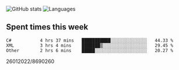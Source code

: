 ![GitHub stats](https://github-readme-stats.vercel.app/api?username=emipa606&theme=github_dark&show_icons=true) 
![Languages](https://github-readme-stats.vercel.app/api/top-langs/?username=emipa606&theme=github_dark&layout=compact)

## Spent times this week
<!--START_SECTION:waka-->

```text
C#           4 hrs 37 mins   ███████████░░░░░░░░░░░░░░   44.33 %
XML          3 hrs 4 mins    ███████▒░░░░░░░░░░░░░░░░░   29.45 %
Other        2 hrs 6 mins    █████░░░░░░░░░░░░░░░░░░░░   20.27 %
```

<!--END_SECTION:waka-->


26012022/8690260
